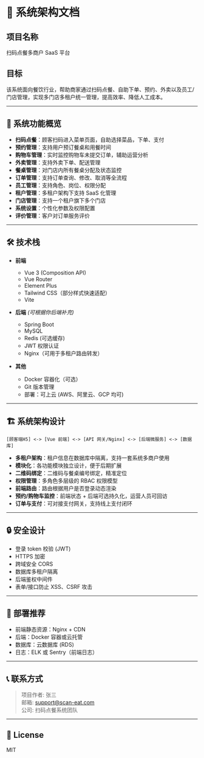 
# 📐 系统架构文档

## 项目名称

扫码点餐多商户 SaaS 平台

## 目标

该系统面向餐饮行业，帮助商家通过扫码点餐、自助下单、预约、外卖以及员工/门店管理，实现多门店多租户统一管理，提高效率、降低人工成本。

---

## 🌟 系统功能概览

* **扫码点餐**：顾客扫码进入菜单页面，自助选择菜品，下单、支付
* **预约管理**：支持用户预订餐桌和用餐时间
* **购物车管理**：实时监控购物车未提交订单，辅助运营分析
* **外卖管理**：支持外卖下单、配送管理
* **餐桌管理**：对门店内所有餐桌分配及状态监控
* **订单管理**：支持订单查询、修改、取消等全流程
* **员工管理**：支持角色、岗位、权限分配
* **租户管理**：多租户架构下支持 SaaS 化管理
* **门店管理**：支持一个租户旗下多个门店
* **系统设置**：个性化参数及权限配置
* **评价管理**：客户对订单服务评价

---

## 🛠 技术栈

* **前端**

  * Vue 3 (Composition API)
  * Vue Router
  * Element Plus
  * Tailwind CSS（部分样式快速适配）
  * Vite

* **后端** *(可根据你后端补充)*

  * Spring Boot
  * MySQL 
  * Redis (可选缓存)
  * JWT 权限认证
  * Nginx（可用于多租户路由转发）

* **其他**

  * Docker 容器化（可选）
  * Git 版本管理
  * 部署：可上云 (AWS、阿里云、GCP 均可)

---

## 🏗 系统架构设计

```plaintext
[顾客端H5] <-> [Vue 前端] <-> [API 网关/Nginx] <-> [后端微服务] <-> [数据库]
```

* **多租户架构**：租户信息在数据库中隔离，支持一套系统多商户使用
* **模块化**：各功能模块独立设计，便于后期扩展
* **二维码绑定**：二维码与餐桌编号绑定，精准定位
* **权限管理**：多角色多层级的 RBAC 权限模型
* **前端路由**：路由根据用户是否登录动态渲染
* **预约/购物车监控**：前端状态 + 后端可选持久化，运营人员可回访
* **订单与支付**：可对接支付网关，支持线上支付闭环

---

## 🔒 安全设计

* 登录 token 校验 (JWT)
* HTTPS 加密
* 跨域安全 CORS
* 数据库多租户隔离
* 后端鉴权中间件
* 表单/接口防止 XSS、CSRF 攻击

---

## 🚀 部署推荐

* 前端静态资源：Nginx + CDN
* 后端：Docker 容器或云托管
* 数据库：云数据库 (RDS)
* 日志：ELK 或 Sentry（前端日志）

---

## 📞 联系方式

> 项目作者: 张三  
> 邮箱: support@scan-eat.com  
> 公司: 扫码点餐系统团队

---

## 📄 License

MIT

